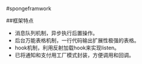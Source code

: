 #spongeframwork

##框架特点
* 消息队列机制，异步执行后置操作。
* 后台万能表格机制，一行代码输出扩展性极强的表格。
* hook机制，利用反射加载hook来实现listen。
* 已将通知和支付用工厂模式封装，方便调用和回调。